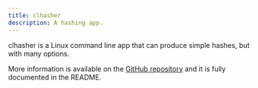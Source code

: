 ```yaml
---
title: clhasher
description: A hashing app.
---
```


clhasher is a Linux command line app that can produce simple hashes, but with
many options.

More information is available on the [GitHub repository](https://github.com/penguin-teal/clhasher)
and it is fully documented in the README.

